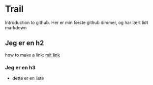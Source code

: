 # Trail
Introduction to github.
Her er min første github dimmer, og har lært lidt markdown

## Jeg er en h2
how to make a link:
[mit link](https://www.google.dk)

### Jeg er en h3
* dette er en liste
